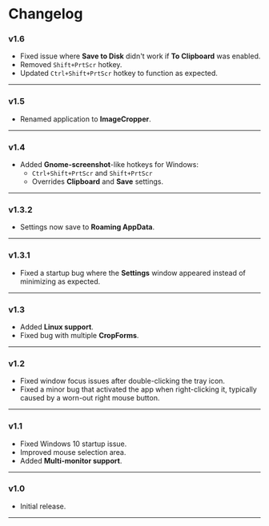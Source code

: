 # Changelog

### **v1.6**
- Fixed issue where **Save to Disk** didn't work if **To Clipboard** was enabled.
- Removed `Shift+PrtScr` hotkey.
- Updated `Ctrl+Shift+PrtScr` hotkey to function as expected.

---

### **v1.5**
- Renamed application to **ImageCropper**.

---

### **v1.4**
- Added **Gnome-screenshot**-like hotkeys for Windows:
  - `Ctrl+Shift+PrtScr` and `Shift+PrtScr`
  - Overrides **Clipboard** and **Save** settings.
  
---

### **v1.3.2**
- Settings now save to **Roaming AppData**.

---

### **v1.3.1**
- Fixed a startup bug where the **Settings** window appeared instead of minimizing as expected.

---

### **v1.3**
- Added **Linux support**.
- Fixed bug with multiple **CropForms**.

---

### **v1.2**
- Fixed window focus issues after double-clicking the tray icon.
- Fixed a minor bug that activated the app when right-clicking it, typically caused by a worn-out right mouse button.

---

### **v1.1**
- Fixed Windows 10 startup issue.
- Improved mouse selection area.
- Added **Multi-monitor support**.

---

### **v1.0**
- Initial release.

---